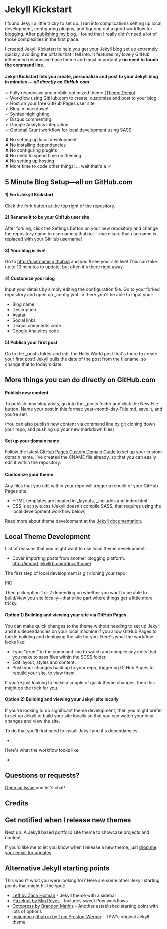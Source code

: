 # Jekyll Kickstart

I found Jekyll a little tricky to set up. I ran into complications setting up local development, configuring plugins, and figuring out a good workflow for blogging. After [publishing my blog](http://jekyllkickstart.com), I found that I really didn't need a lot of those complexities in the first place.

I created Jekyll Kickstart to help you get your Jekyll blog set up extremely quickly, avoiding the pitfalls that I fell into. It features my lovely GitHub influenced responsive base theme and most importantly **no need to touch the command line**.

#### Jekyll Kickstart lets you create, personalize and post to your Jekyll blog in minutes — _all directly on GitHub.com_

✓ Fully responsive and mobile optimized theme ([Theme Demo](http://jekyllkickstart.com))  
✓ Workflow using GitHub.com to create, customize and post to your blog  
✓ Host on your free GitHub Pages user site  
✓ Blog in markdown!  
✓ Syntax highlighting  
✓ Disqus commenting  
✓ Google Analytics integration  
✓ Optional Grunt workflow for local development using SASS  

✘ No setting up local development  
✘ No installing dependancies  
✘ No configuring plugins  
✘ No need to spend time on theming  
✘ No setting up hosting  
✘ More time to code other things! ... wait that's a ✓  

## 5 Minute Blog Setup—all on GitHub.com

#### 1) Fork Jekyll Kickstart

Click the fork button at the top right of the repository. 

#### 2) Rename it to be your GitHub user site

After forking, click the Settings button on your new repository and change the repository name to username.github.io -- make sure that username is replaced with your GitHub username! 

#### 3) Your blog is live!

Go to http://username.github.io and you'll see your site live! This can take up to 10 minutes to update, but often it's there right away. 

#### 4) Customize your blog

Input your details by simply editing the configuration file. Go to your forked repository and open up _config.yml. In there you'll be able to input your:

- Blog name
- Description
- Avatar
- Social links
- Disqus comments code
- Google Analytics code

#### 5) Publish your first post

Go to the _posts folder and edit the Hello World post that's there to create your first post! Jekyll pulls the date of the post from the filename, so change that to today's date. 

## More things you can do directly on GitHub.com

#### Publish new content

To publish new blog posts, go into the _posts folder and click the New File button. Name your post in this format: year-month-day-Title.md, save it, and you're set! 

(You can also publish new content via command line by git cloning down your repo, and pushing up your new markdown files)

#### Set up your domain name

Follow the latest [GitHub Pages Custom Domain Guide](https://help.github.com/articles/setting-up-a-custom-domain-with-pages) to set up your custom domain name. I've created the CNAME file already, so that you can easily edit it within the repository. 

#### Customize your theme

Any files that you edit within your repo will trigger a rebuild of your GitHub Pages site. 

- HTML templates are located in _layouts, _includes and index.html
- CSS is at style.css (Jekyll doesn't compile SASS, that requires using the local development workflow below)

Read more about theme development at the [Jekyll documentation](http://jekyllrb.com/docs/home/). 

## Local Theme Development

List of reasons that you might want to use local theme development: 

- Cover importing posts from another blogging platform. http://import.jekyllrb.com/docs/home/

The first step of local development is git cloning your repo. 

PIC

Then pick option 1 or 2 depending on whether you want to be able to build/view you site locally—that's the part where things get a little more tricky. 

#### Option 1) Building and viewing your site via GitHub Pages

You can make quick changes to the theme without needing to set up Jekyll and it's dependancies on your local machine if you allow GitHub Pages to tackle building and deploying the site for you. Here's what the workflow looks like:

- Type "grunt" in the command line to watch and compile any edits that you make to sass files within the SCSS folder. 
- Edit layout, styles and content. 
- Push your changes back up to your repo, triggering GitHub Pages to rebuild your site, to view them. 

If you're just looking to make a couple of quick theme changes, then this might do the trick for you.

#### Option 2) Building and viewing your Jekyll site locally

If you're looking to do significant theme development, then you might prefer to set up Jekyll to build your site locally so that you can watch your local changes and view the site. 

To do that you'll first need to install Jekyll and it's dependancies:

- 

Here's what the workflow looks like:

- 

## Questions or requests?

[Open an Issue](https://github.com/barryclark/jekyll-kickstart/issues/new) and let's chat!

## Credits

## Get notified when I release new themes

Next up: A Jekyll based portfolio site theme to showcase projects and content. 

If you'd like me to let you know when I release a new theme, just [drop me your email for updates](http://getresponse.com). 

## Alternative Jekyll starting points

This wasn't what you were looking for? Here are some other Jekyll starting points that might hit the spot:

- [Left by Zach Holman](https://github.com/holman/left) - Jekyll theme with a sidebar  
- [Hazelnut by Mig Reyes](https://github.com/migreyes/hazelnut) - Includes sweet Pow workflows  
- [Octopress by Brandon Mathis](https://github.com/imathis/octopress) - Another established starting point with lots of options  
- [mojombo.github.io by Tom Preston-Werner](https://github.com/mojombo/mojombo.github.io) - TPW's original Jekyll theme  
